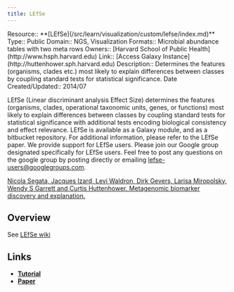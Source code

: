 ```yaml
---
title: LEfSe
---
```

<div class='deploymentbox'>
 Resource:: **[LEfSe](/src/learn/visualization/custom/lefse/index.md)**
 Type:: Public
 Domain:: NGS, Visualization
 Formats:: Microbial abundance tables with two meta rows
 Owners:: [Harvard School of Public Health](http://www.hsph.harvard.edu)
 Link:: [Access Galaxy Instance](http://huttenhower.sph.harvard.edu)
 Description:: Determines the features (organisms, clades etc.) most likely to explain differences between classes by coupling standard tests for statistical significance.
 Date Created/Updated:: 2014/07 
</div>

LEfSe (Linear discriminant analysis Effect Size) determines the features (organisms, clades, operational taxonomic units, genes, or functions) most likely to explain differences between classes by coupling standard tests for statistical significance with additional tests encoding biological consistency and effect relevance.
LEfSe is available as a Galaxy module, and as a bitbucket repository. For additional information, please refer to the LEfSe paper.
We provide support for LEfSe users. Please join our Google group designated specifically for LEfSe users. Feel free to post any questions on the google group by posting directly or emailing lefse-users@googlegroups.com.

[Nicola Segata, Jacques Izard, Levi Waldron, Dirk Gevers, Larisa Miropolsky, Wendy S Garrett and Curtis Huttenhower. Metagenomic biomarker discovery and explanation.](http://www.ncbi.nlm.nih.gov/pubmed/21702898)

## Overview

See [LEfSe wiki](https://bitbucket.org/biobakery/biobakery/wiki/lefse)

## Links

* **[Tutorial](https://bitbucket.org/biobakery/biobakery/wiki/lefse)**
* **[Paper](http://www.ncbi.nlm.nih.gov/pmc/articles/PMC3218848/)**
